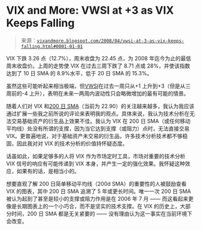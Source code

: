 <!--yml

类别：未分类

日期：2024-05-18 18:38:55

-->

# VIX and More: VWSI at +3 as VIX Keeps Falling

> 来源：[`vixandmore.blogspot.com/2008/04/vwsi-at-3-as-vix-keeps-falling.html#0001-01-01`](http://vixandmore.blogspot.com/2008/04/vwsi-at-3-as-vix-keeps-falling.html#0001-01-01)

VIX 下跌 3.26 点（12.7%），周末收盘为 22.45 点，为 2008 年迄今为止的最低周末收盘价。上周的走势使 VIX 在过去三周下跌了 8.71 点或 28%，并使该指数达到了 10 日 SMA 的 8.9%水平，低于 20 日 SMA 的 15.3%。

虽然这些可能听起来相当极端，但[VWSI](http://vixandmore.blogspot.com/search/label/VWSI)在过去一周只从+1 上升到+3（但是从三周前的-4 上升），表明在未来一两周内波动性只会略微增加的最有可能的情景。

随着人们对 VIX 和[200 日 SMA](http://vixandmore.blogspot.com/search/label/200%20day%20SMA)（当前为 22.90）的关注越来越多，我认为我应该通过扩展一些我之前所说的评论来表明我的观点。具体来说，我认为技术分析在无法交易基础资产的衍生品上效果不佳。我认为 VIX 在 200 日 SMA（或任何移动平均线）处没有所谓的支撑，因为当它达到支撑（或阻力）点时，无法直接交易 VIX。更普遍地说，对于基础资产未交易的衍生品，许多技术分析技术都不够稳固，因此我对对 VIX 的技术分析的价值持怀疑态度。

话虽如此，如果足够多的人将 VIX 作为市场定时工具，市场对重要的技术分析 VIX 信号的响应有可能传递到 VIX 本身，并产生一定的强化效果。我怀疑这种效应，如果有的话，是相当小的。

想要直观了解 200 日简单移动平均线（200d SMA）的重要性的人被鼓励查看 VIX 的图表，其中 200 日 SMA 追溯了 5 年或更长时间。唯一一次 200 日 SMA 被认为起到了甚至是较小的支撑或阻力作用是在 2006 年 7 月 —— 而这看起来更像是长期图表上的一个小巧合，而不是坚实的技术支撑。在 VIX 的历史上，大部分时间，200 日 SMA 都是无关紧要的 —— 没有理由认为这一事实在当前环境下会改变。
